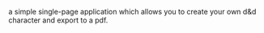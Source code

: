 a simple single-page application which allows you to create your own d&d character and export to a pdf.
